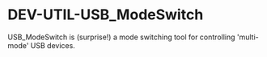DEV-UTIL-USB_ModeSwitch
=======================

USB_ModeSwitch is (surprise!) a mode switching tool for controlling 'multi-mode' USB devices. 
